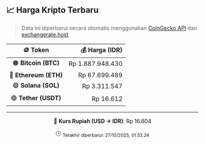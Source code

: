

<!-- HARGA_KRIPTO -->
## 📈 Harga Kripto Terbaru

> Data ini diperbarui secara otomatis menggunakan [CoinGecko API](https://www.coingecko.com/) dan [exchangerate.host](https://exchangerate.host/)

<div align="center">

| 🪙 Token | 💰 Harga (IDR) |
|:------:|---------------:|
| 🟠 **Bitcoin (BTC)**   | Rp 1.887.948.430 |
| 🔵 **Ethereum (ETH)**  | Rp 67.699.489 |
| 🟣 **Solana (SOL)**    | Rp 3.311.547 |
| 🟢 **Tether (USDT)**   | Rp 16.612 |

---

💱 **Kurs Rupiah (USD → IDR)**: Rp 16.604

🕒 <sub>Terakhir diperbarui: 27/10/2025, 01.53.24</sub>

</div>
<!-- /HARGA_KRIPTO -->